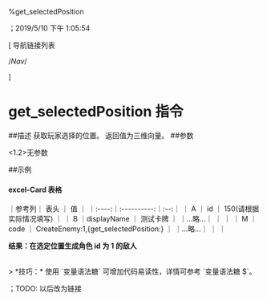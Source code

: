 
%get_selectedPosition

；2019/5/10 下午 1:05:54

[ 导航链接列表

/*Nav*/

]
# get_selectedPosition 指令

##描述
获取玩家选择的位置。
返回值为三维向量。
##参数

<1.2>无参数

##示例
#### excel-Card 表格

｜参考列｜    表头    ｜ 值 ｜
｜:----:｜:----------:｜:--:｜
｜  A   ｜     id     ｜  150(请根据实际情况填写) ｜
｜  B   ｜displayName ｜  测试卡牌  ｜
｜…略…｜            ｜    ｜
｜  M   ｜    code    ｜  CreateEnemy:1,{get_selectedPosition:} ｜
｜…略…｜            ｜    ｜

**结果：在选定位置生成角色 id 为 1 的敌人**

<br/>
> *技巧：* 使用 `变量语法糖` 可增加代码易读性，详情可参考 `变量语法糖 $`。

；TODO: 以后改为链接
